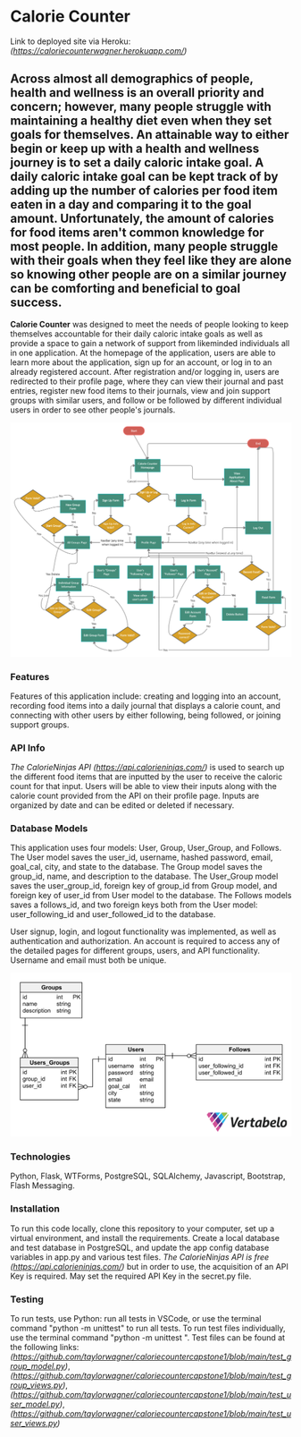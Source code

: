 # Calorie Counter

Link to deployed site via Heroku: *(https://caloriecounterwagner.herokuapp.com/)*

## Across almost all demographics of people, health and wellness is an overall priority and concern; however, many people struggle with maintaining a healthy diet even when they set goals for themselves. An attainable way to either begin or keep up with a health and wellness journey is to set a daily caloric intake goal. A daily caloric intake goal can be kept track of by adding up the number of calories per food item eaten in a day and comparing it to the goal amount. Unfortunately, the amount of calories for food items aren't common knowledge for most people. In addition, many people struggle with their goals when they feel like they are alone so knowing other people are on a similar journey can be comforting and beneficial to goal success.

**Calorie Counter** was designed to meet the needs of people looking to keep themselves accountable for their daily caloric intake goals as well as provide a space to gain a network of support from likeminded individuals all in one application. At the homepage of the application, users are able to learn more about the application, sign up for an account, or log in to an already registered account. After registration and/or logging in, users are redirected to their profile page, where they can view their journal and past entries, register new food items to their journals, view and join support groups with similar users, and follow or be followed by different individual users in order to see other people's journals.

![Application User Flow](static/images/calcountuserflow.png)

### Features

Features of this application include: creating and logging into an account, recording food items into a daily journal that displays a calorie count, and connecting with other users by either following, being followed, or joining support groups.

### API Info

*The CalorieNinjas API (https://api.calorieninjas.com/)* is used to search up the different food items that are inputted by the user to receive the caloric count for that input. Users will be able to view their inputs along with the calorie count provided from the API on their profile page. Inputs are organized by date and can be edited or deleted if necessary.

### Database Models

This application uses four models: User, Group, User_Group, and Follows. The User model saves the user_id, username, hashed password, email, goal_cal, city, and state to the database. The Group model saves the group_id, name, and description to the database. The User_Group model saves the user_group_id, foreign key of group_id from Group model, and foreign key of user_id from User model to the database. The Follows models saves a follows_id, and two foreign keys both from the User model: user_following_id and user_followed_id to the database.

User signup, login, and logout functionality was implemented, as well as authentication and authorization. An account is required to access any of the detailed pages for different groups, users, and API functionality. Username and email must both be unique.

![Database Models Schema](static/images/calcountschema.png)

### Technologies

Python, Flask, WTForms, PostgreSQL, SQLAlchemy, Javascript, Bootstrap, Flash Messaging.

### Installation 

To run this code locally, clone this repository to your computer, set up a virtual environment, and install the requirements. Create a local database and test database in PostgreSQL, and update the app config database variables in app.py and various test files. *The CalorieNinjas API is free (https://api.calorieninjas.com/)* but in order to use, the acquisition of an API Key is required. May set the required API Key in the secret.py file.

### Testing

To run tests, use Python: run all tests in VSCode, or use the terminal command "python -m unittest" to run all tests. To run test files individually, use the terminal command "python -m unittest <filename>". Test files can be found at the following links: *(https://github.com/taylorwagner/caloriecountercapstone1/blob/main/test_group_model.py)*, *(https://github.com/taylorwagner/caloriecountercapstone1/blob/main/test_group_views.py)*, *(https://github.com/taylorwagner/caloriecountercapstone1/blob/main/test_user_model.py)*, *(https://github.com/taylorwagner/caloriecountercapstone1/blob/main/test_user_views.py)*